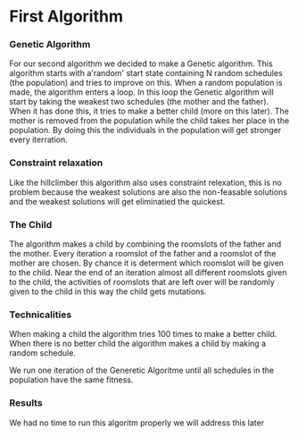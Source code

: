 # First Algorithm

### Genetic Algorithm

For our second algorithm we decided to make a Genetic algorithm. This algorithm starts with a'random' start state containing N random schedules (the population) and tries to improve on this. When a random population is made, the algorithm enters a loop. In this loop the Genetic algorithm will start by taking the weakest two schedules (the mother and the father). When it has done this, it tries to make a better child (more on this later). The mother is removed from the population while the child takes her place in the population. By doing this the individuals in the population will get stronger every iterration.

### Constraint relaxation

Like the hillclimber this algorithm also uses constraint relexation, this is no problem because the weakest solutions are also the non-feasable solutions and the weakest solutions will get eliminatied the quickest.

### The Child

The algorithm makes a child by combining the roomslots of the father and the mother. Every iteration a roomslot of the father and a roomslot of the mother are chosen. By chance it is determent which roomslot will be given to the child. Near the end of an iteration almost all different roomslots given to the child, the activities of roomslots that are left over will be randomly given to the child in this way the child gets mutations.

### Technicalities

When making a child the algorithm tries 100 times to make a better child. When there is no better child the algorithm makes a child by making a random schedule.

We run one iteration of the Generetic Algoritme until all schedules in the population have the same fitness.

### Results

We had no time to run this algoritm properly we will address this later
